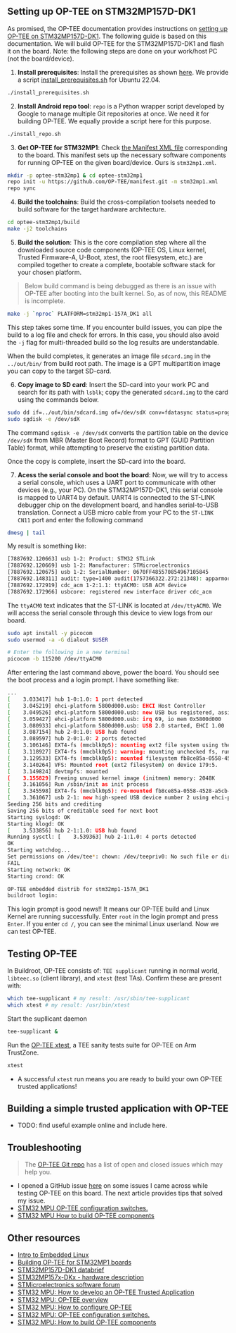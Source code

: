 ## Setting up OP-TEE on STM32MP157D-DK1
As promised, the OP-TEE documentation provides instructions on [setting up OP-TEE on STM32MP157D-DK1](https://optee.readthedocs.io/en/latest/building/devices/stm32mp1.html). The following guide is based on this documentation. We will build OP-TEE for the STM32MP157D-DK1 and flash it on the board. Note: the following steps are done on your work/host PC (not the board/device).

1. **Install prerequisites**: Install the prerequisites as shown [here](https://optee.readthedocs.io/en/latest/building/prerequisites.html#prerequisites). We provide a script [install_prerequisites.sh]() for Ubuntu 22.04.
```bash
./install_prerequisites.sh
```
2. **Install Android repo tool**: `repo` is a Python wrapper script developed by Google to manage multiple Git repositories at once. We need it for building OP-TEE. We equally provide a script here for this purpose.
```bash
./install_repo.sh
```
3. **Get OP-TEE for STM32MP1**: Check [the Manifest XML file](https://optee.readthedocs.io/en/latest/building/gits/build.html#current-version) corresponding to the board. This manifest sets up the necessary software components for running OP-TEE on the given board/device. Ours is `stm32mp1.xml`.
```bash
mkdir -p optee-stm32mp1 & cd optee-stm32mp1
repo init -u https://github.com/OP-TEE/manifest.git -m stm32mp1.xml 
repo sync 
```
4. **Build the toolchains**: Build the cross-compilation toolsets needed to build software for the target hardware architecture.
```bash
cd optee-stm32mp1/build
make -j2 toolchains
```
5. **Build the solution**: This is the core compilation step where all the downloaded source code components (OP-TEE OS, Linux kernel, Trusted Firmware-A, U-Boot, xtest, the root filesystem, etc.) are compiled together to create a complete, bootable software stack for your chosen platform. 
<!-- When following the official documentation, for our chosen board, the platform used in the build should be `PLATFORM=stm32mp1-157A_DK1`. However, after building and testing on the board, I had issues starting tee-supplicant and missing `/dev/tee`. After reading some GitHub issues on a similar subject, this problem can be avoided by simply not specifying the `PLATFORM` in the make instruction, which we do below.-->
> Below build command is being debugged as there is an issue with OP-TEE after booting into the built kernel. So, as of now, this README is incomplete.
```bash
make -j `nproc` PLATFORM=stm32mp1-157A_DK1 all 
```
This step takes some time. If you encounter build issues, you can pipe the build to a log file and check for errors. In this case, you should also avoid the `-j` flag for multi-threaded build so the log results are understandable. 

When the build completes, it generates an image file `sdcard.img` in the `../out/bin/` from build root path. The image is a GPT multipartition image you can copy to the target SD-card.

6. **Copy image to SD card**: Insert the SD-card into your work PC and search for its path with `lsblk`; copy the generated `sdcard.img` to the card using the commands below. 
```bash
sudo dd if=../out/bin/sdcard.img of=/dev/sdX conv=fdatasync status=progress
sudo sgdisk -e /dev/sdX
```
The command `sgdisk -e /dev/sdX` converts the partition table on the device `/dev/sdX` from MBR (Master Boot Record) format to GPT (GUID Partition Table) format, while attempting to preserve the existing partition data. 

Once the copy is complete, insert the SD-card into the board.

7. **Acess the serial console and boot the board**: Now, we will try to access a serial console, which uses a UART port to communicate with other devices (e.g., your PC). On the STM32MP157D-DK1, this serial console is mapped to UART4 by default. UART4 is connected to the ST-LINK debugger chip on the development board, and handles serial-to-USB translation. Connect a USB micro cable from your PC to the `ST-LINK CN11` port and enter the following command

```bash
dmesg | tail
```
My result is something like:
```bash
[7887692.120663] usb 1-2: Product: STM32 STLink
[7887692.120669] usb 1-2: Manufacturer: STMicroelectronics
[7887692.120675] usb 1-2: SerialNumber: 0670FF485570854967105845
[7887692.148311] audit: type=1400 audit(1757366322.272:21348): apparmor="DENIED" operation="open" class="file" profile="snap.spotify.spotify" name="/sys/devices/pci0000:00/0000:00:14.0/usb1/1-2/descriptors" pid=2512520 comm="ThreadPoolForeg" requested_mask="r" denied_mask="r" fsuid=1000 ouid=0
[7887692.172919] cdc_acm 1-2:1.1: ttyACM0: USB ACM device
[7887692.172966] usbcore: registered new interface driver cdc_acm
```
The `ttyACM0` text indicates that the ST-LINK is located at `/dev/ttyACM0`. We will access the serial console through this device to view logs from our board.

```bash
sudo apt install -y picocom
sudo usermod -a -G dialout $USER

# Enter the following in a new terminal
picocom -b 115200 /dev/ttyACM0
```
After entering the last command above, power the board. You should see the boot process and a login prompt. I have something like:
```bash
...
[    3.033417] hub 1-0:1.0: 1 port detected
[    3.045219] ehci-platform 5800d000.usb: EHCI Host Controller
[    3.049526] ehci-platform 5800d000.usb: new USB bus registered, assigned bus number 2
[    3.059427] ehci-platform 5800d000.usb: irq 69, io mem 0x5800d000
[    3.080933] ehci-platform 5800d000.usb: USB 2.0 started, EHCI 1.00
[    3.087154] hub 2-0:1.0: USB hub found
[    3.089597] hub 2-0:1.0: 2 ports detected
[    3.106146] EXT4-fs (mmcblk0p5): mounting ext2 file system using the ext4 subsystem
[    3.118927] EXT4-fs (mmcblk0p5): warning: mounting unchecked fs, running e2fsck is recommended
[    3.129533] EXT4-fs (mmcblk0p5): mounted filesystem fb8ce85a-0558-4528-a5cb-8873aa3885b8 r/w without journal. Quota mode: disabled.
[    3.140264] VFS: Mounted root (ext2 filesystem) on device 179:5.
[    3.149824] devtmpfs: mounted
[    3.155829] Freeing unused kernel image (initmem) memory: 2048K
[    3.161056] Run /sbin/init as init process
[    3.345598] EXT4-fs (mmcblk0p5): re-mounted fb8ce85a-0558-4528-a5cb-8873aa3885b8 r/w. Quota mode: disabled.
[    3.361067] usb 2-1: new high-speed USB device number 2 using ehci-platform
Seeding 256 bits and crediting
Saving 256 bits of creditable seed for next boot
Starting syslogd: OK
Starting klogd: OK
[    3.533856] hub 2-1:1.0: USB hub found
Running sysctl: [    3.539363] hub 2-1:1.0: 4 ports detected
OK
Starting watchdog...
Set permissions on /dev/tee*: chown: /dev/teepriv0: No such file or directory
FAIL
Starting network: OK
Starting crond: OK

OP-TEE embedded distrib for stm32mp1-157A_DK1
buildroot login: 
```
This login prompt is good news!! It means our OP-TEE build and Linux Kernel are running successfully. Enter `root` in the login prompt and press `Enter`. If you enter `cd /`, you can see the minimal Linux userland. Now we can test OP-TEE.

## Testing OP-TEE
In Buildroot, OP-TEE consists of: `TEE supplicant` running in normal world, `libteec.so` (client library), and `xtest` (test TAs). Confirm these are present with:
```bash
which tee-supplicant # my result: /usr/sbin/tee-supplicant
which xtest # my result: /usr/bin/xtest
```
Start the supllicant daemon
```bash
tee-supplicant &
```
Run the [OP-TEE xtest](https://optee.readthedocs.io/en/latest/building/gits/optee_test.html), a TEE sanity tests suite for OP-TEE on Arm TrustZone. 
```bash
xtest
```
- A successful `xtest` run means you are ready to build your own OP-TEE trusted applications!

## Building a simple trusted application with OP-TEE
- TODO: find useful example online and include here.




## Troubleshooting
> The [OP-TEE Git repo]() has a list of open and closed issues which may help you.
- I opened a GitHub issue [here](https://github.com/OP-TEE/optee_os/issues/7521) on some issues I came across while testing OP-TEE on this board. The next article provides tips that solved my issue.
- [STM32 MPU OP-TEE configuration switches.](https://wiki.st.com/stm32mpu/wiki/OP-TEE_configuration_switches)
- [STM32 MPU How to build OP-TEE components](https://wiki.st.com/stm32mpu/wiki/How_to_build_OP-TEE_components)
  



## Other resources
- [Intro to Embedded Linux](https://www.digikey.ch/en/maker/projects/intro-to-embedded-linux-part-1-buildroot/a73a56de62444610a2187cd9e681c3f2)
- [Building OP-TEE for STM32MP1 boards](https://optee.readthedocs.io/en/latest/building/devices/stm32mp1.html)
- [STM32MP157D-DK1 databrief](https://www.st.com/resource/en/data_brief/stm32mp157d-dk1.pdf)
- [STM32MP157x-DKx - hardware description](https://wiki.st.com/stm32mpu/wiki/STM32MP157x-DKx_-_hardware_description)
- [STMicroelectronics software forum](https://community.st.com/t5/stm32-mpus-embedded-software-and/bd-p/mpu-embedded-software-forum)
- [STM32 MPU: How to develop an OP-TEE Trusted Application](https://wiki.st.com/stm32mpu/wiki/How_to_develop_an_OP-TEE_Trusted_Application)
- [STM32 MPU: OP-TEE overview](https://wiki.st.com/stm32mpu/wiki/STM32_MPU_OP-TEE_overview)
- [STM32 MPU: How to configure OP-TEE](https://wiki.st.com/stm32mpu/wiki/How_to_configure_OP-TEE)
- [STM32 MPU: OP-TEE configuration switches.](https://wiki.st.com/stm32mpu/wiki/OP-TEE_configuration_switches)
- [STM32 MPU: How to build OP-TEE components](https://wiki.st.com/stm32mpu/wiki/How_to_build_OP-TEE_components)
  

